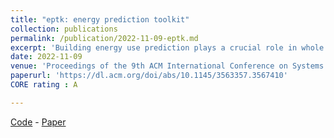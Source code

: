 ```yaml
---
title: "eptk: energy prediction toolkit"
collection: publications
permalink: /publication/2022-11-09-eptk.md
excerpt: 'Building energy use prediction plays a crucial role in whole building energy management. In recent years, with the advent of advanced metering infrastructures that generate sub-hourly energy meter readings, data-driven energy prediction models have been implemented by leveraging advanced machine learning algorithms. However, the lack of standardization of model development and evaluation tools hinders the advancement and proliferation of data-driven energy prediction techniques on a large scale. This paper presents eptk, an open-source toolkit that enables the seamless development of data-driven energy prediction models. The proposed toolkit helps researchers and practitioners to easily benchmark the existing and new data-driven models on various open-source datasets containing time-series of multiple energy meter data along with relevant metadata. Using the toolkit, we develop and compare the performance of 34 models on two large datasets containing more than 3,000 smart meter readings. eptk will be released in open-source for community use..'
date: 2022-11-09
venue: 'Proceedings of the 9th ACM International Conference on Systems for Energy-Efficient Buildings, Cities, and Transportation'
paperurl: 'https://dl.acm.org/doi/abs/10.1145/3563357.3567410'
CORE rating : A  

---
```



[Code](https://github.com/eptk/eptk)   -    [Paper](/files/2022-buildsys-eptk.pdf)


